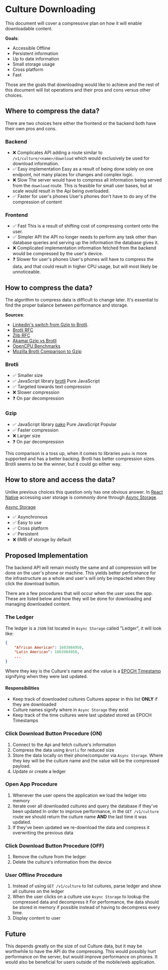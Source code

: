 # Culture Downloading

This document will cover a compressive plan on how it will enable downloadable content.

**Goals**:

- Accessible Offline
- Persistent information
- Up to date information
- Small storage usage
- Cross platform
- Fast

Those are the goals that downloading would like to achieve and the rest of this document will list operations and their pros and cons versus other choices.

## Where to compress the data?

There are two choices here either the frontend or the backend both have their own pros and cons.

### Backend

- ❌ Complicates API
  adding a route similar to `/v1/culture/<name>/download` which would exclusively be used for download information.
- ✅ Easy implementation
  Easy as a result of being done solely on one endpoint, not many places for changes and complex logic.
- ❌ Slow
  The server would have to compress all information being served from the `download` route.
  This is feasible for small user bases, but at scale would result in the Api being overloaded.
- ✅ Faster for user's phones
  User's phones don't have to do any of the compression of content

### Frontend

- ✅ Fast
  This is a result of shifting cost of compressing content onto the user.
- ✅ Simpler API
  the API no longer needs to perform any task other than database queries and serving up the information the database gives it.
- ❌ Complicated implementation
  information fetched from the backend would be compressed by the user's device.
- ❓ Slower for user's phones
  User's phones will have to compress the data, and that could result in higher CPU usage, but will most likely be unnoticeable.

## How to compress the data?

The algorithm to compress data is difficult to change later. It's essential to find the proper balance between performance and storage.

**Sources**:

- [Linkedin's switch from Gzip to Brotli](https://engineering.linkedin.com/blog/2017/05/boosting-site-speed-using-brotli-compression).
- [Brotli RFC](https://tools.ietf.org/html/rfc7932)
- [Zlib RFC](http://www.zlib.org/rfc-deflate.html)
- [Akamai Gzip vs Brotli](https://blogs.akamai.com/2016/02/understanding-brotlis-potential.html)
- [OpenCPU Benchmarks](https://www.opencpu.org/posts/brotli-benchmarks/)
- [Mozilla Brotli Comparison to Gzip](https://hacks.mozilla.org/2015/11/better-than-gzip-compression-with-brotli/)

### Brotli

- ✅ Smaller size
- ✅ JavaScript library [brotli](https://github.com/foliojs/brotli.js)
  Pure JavaScript
- ✅ Targeted towards text compression
- ❌ Slower compression
- ❓ On par decompression

### Gzip

- ✅ JavaScript library [pako](https://github.com/nodeca/pako)
  Pure JavaScript
  Popular
- ✅ Faster compression
- ❌ Larger size
- ❓ On par decompression

This comparison is a toss up, when it comes to libraries `pako` is more supported and has a better backing. Brotli has better compression sizes. Brotli seems to be the winner, but it could go either way.

## How to store and access the data?

Unlike previous choices this question only has one obvious answer.
In [React Native](https://reactnative.dev/) accessing user storage is commonly done through [Async Storage](https://react-native-async-storage.github.io/async-storage/).

[Async Storage](https://react-native-async-storage.github.io/async-storage/)

- ✅ Asynchronous
- ✅ Easy to use
- ✅ Cross platform
- ✅ Persistent
- ❌ 6MB of storage by default

## Proposed Implementation

The backend API will remain mostly the same and all compression will be done on the user's phone or machine. This yields better performance for the infrastructure as a whole and user's will only be impacted when they click the download button.

There are a few procedures that will occur when the user uses the app.
These are listed below and how they will be done for downloading and managing downloaded content.

### The Ledger

The ledger is a `JSON` list located in `Async Storage` called "Ledger", it will look like:

```json
{
    "African American": 1603984950,
    "Latin American": 1603984950,
    ...
}
```

Where they key is the Culture's name and the value is a [EPOCH Timestamp](https://en.wikipedia.org/wiki/Unix_time) signifying when they were last updated.

#### Responsibilities

- Keep track of downloaded cultures
  Cultures appear in this list **ONLY** if they are downloaded
- Culture names signify where in `Async Storage` they exist
- Keep track of the time cultures were last updated stored as EPOCH Timestamps

### Click Download Button Procedure (ON)

1. Connect to the Api and fetch culture's information
2. Compress the data using `Brotli` for reduced size
3. Store the data locally on their phone/computer via `Async Storage`.
   Where they key will be the culture name and the value will be the compressed payload.
4. Update or create a ledger

### Open App Procedure

1. Whenever the user opens the application we load the ledger into memory
2. Iterate over all downloaded cultures and query the database if they've been updated
   In order to improve performance, in the `GET /v1/culture` route we should return the culture name **AND** the last time it was updated.
3. If they've been updated we re-download the data and compress it overwriting the previous data

### Click Download Button Procedure (OFF)

1. Remove the culture from the ledger
2. Delete the culture's information from the device

### User Offline Procedure

1. Instead of using `GET /v1/culture` to list cultures, parse ledger and show all cultures on the ledger
2. When the user clicks on a culture use `Async Storage` to lookup the compressed data and decompress it
   For performance, the data should be stored in memory if possible instead of having to decompress every time.
3. Display content to user

## Future

This depends greatly on the size of out Culture data, but it may be worthwhile to have the API do the compressing. This would possibly hurt performance on the server, but would improve performance on phones. It would also be beneficial for users outside of the mobile/web application.
